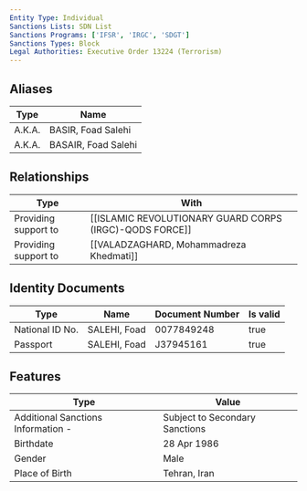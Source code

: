 ```yaml
---
Entity Type: Individual
Sanctions Lists: SDN List
Sanctions Programs: ['IFSR', 'IRGC', 'SDGT']
Sanctions Types: Block
Legal Authorities: Executive Order 13224 (Terrorism)
---
```


## Aliases
| Type  | Name      | 
|-------|-----------|
| A.K.A. | BASIR, Foad Salehi |
| A.K.A. | BASAIR, Foad Salehi |

## Relationships
| Type  | With      | 
|-------|-----------|
| Providing support to | [[ISLAMIC REVOLUTIONARY GUARD CORPS (IRGC)-QODS FORCE]] |
| Providing support to | [[VALADZAGHARD, Mohammadreza Khedmati]] |

## Identity Documents
| Type  | Name      | Document Number | Is valid |
|-------|-----------|-----------------|----------|
| National ID No. | SALEHI, Foad | 0077849248 | true |
| Passport | SALEHI, Foad | J37945161 | true |

## Features
| Type  | Value      |
|-------|------------|
| Additional Sanctions Information - | Subject to Secondary Sanctions |
| Birthdate | 28 Apr 1986 |
| Gender | Male |
| Place of Birth | Tehran, Iran |
